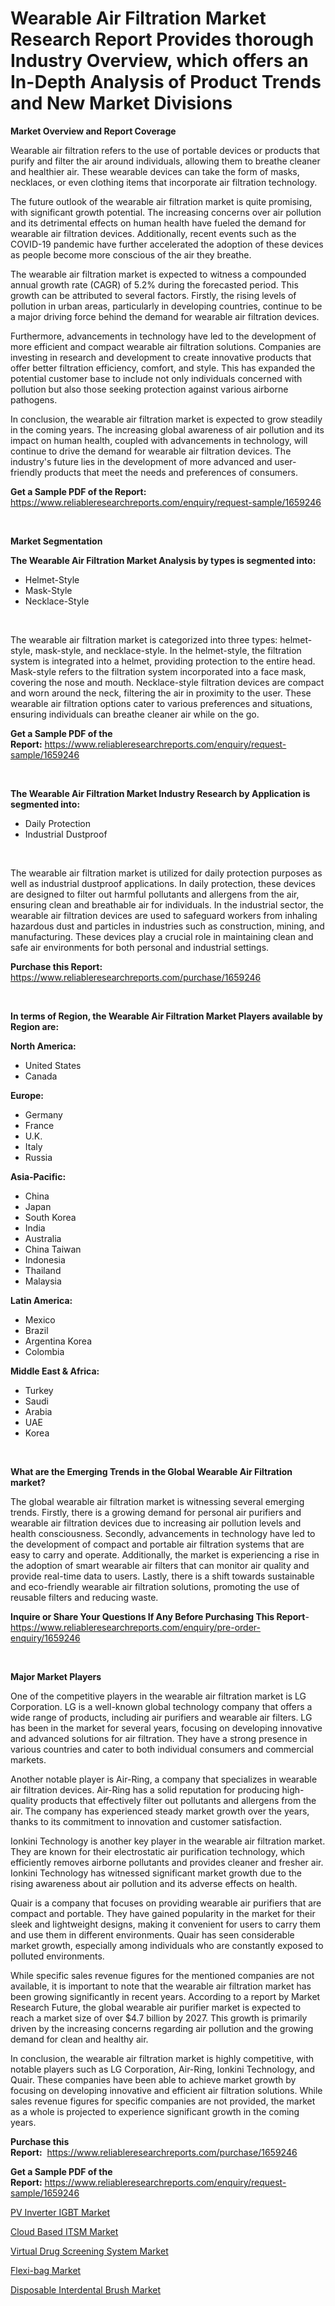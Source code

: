 <p><h1>Wearable Air Filtration Market Research Report Provides thorough Industry Overview, which offers an In-Depth Analysis of Product Trends and New Market Divisions</h1></p><p><strong>Market Overview and Report Coverage</strong></p>
<p><p>Wearable air filtration refers to the use of portable devices or products that purify and filter the air around individuals, allowing them to breathe cleaner and healthier air. These wearable devices can take the form of masks, necklaces, or even clothing items that incorporate air filtration technology.</p><p>The future outlook of the wearable air filtration market is quite promising, with significant growth potential. The increasing concerns over air pollution and its detrimental effects on human health have fueled the demand for wearable air filtration devices. Additionally, recent events such as the COVID-19 pandemic have further accelerated the adoption of these devices as people become more conscious of the air they breathe.</p><p>The wearable air filtration market is expected to witness a compounded annual growth rate (CAGR) of 5.2% during the forecasted period. This growth can be attributed to several factors. Firstly, the rising levels of pollution in urban areas, particularly in developing countries, continue to be a major driving force behind the demand for wearable air filtration devices.</p><p>Furthermore, advancements in technology have led to the development of more efficient and compact wearable air filtration solutions. Companies are investing in research and development to create innovative products that offer better filtration efficiency, comfort, and style. This has expanded the potential customer base to include not only individuals concerned with pollution but also those seeking protection against various airborne pathogens.</p><p>In conclusion, the wearable air filtration market is expected to grow steadily in the coming years. The increasing global awareness of air pollution and its impact on human health, coupled with advancements in technology, will continue to drive the demand for wearable air filtration devices. The industry's future lies in the development of more advanced and user-friendly products that meet the needs and preferences of consumers.</p></p>
<p><strong>Get a Sample PDF of the Report:</strong> <a href="https://www.reliableresearchreports.com/enquiry/request-sample/1659246">https://www.reliableresearchreports.com/enquiry/request-sample/1659246</a></p>
<p>&nbsp;</p>
<p><strong>Market Segmentation</strong></p>
<p><strong>The Wearable Air Filtration Market Analysis by types is segmented into:</strong></p>
<p><ul><li>Helmet-Style</li><li>Mask-Style</li><li>Necklace-Style</li></ul></p>
<p>&nbsp;</p>
<p><p>The wearable air filtration market is categorized into three types: helmet-style, mask-style, and necklace-style. In the helmet-style, the filtration system is integrated into a helmet, providing protection to the entire head. Mask-style refers to the filtration system incorporated into a face mask, covering the nose and mouth. Necklace-style filtration devices are compact and worn around the neck, filtering the air in proximity to the user. These wearable air filtration options cater to various preferences and situations, ensuring individuals can breathe cleaner air while on the go.</p></p>
<p><strong>Get a Sample PDF of the Report:</strong>&nbsp;<a href="https://www.reliableresearchreports.com/enquiry/request-sample/1659246">https://www.reliableresearchreports.com/enquiry/request-sample/1659246</a></p>
<p>&nbsp;</p>
<p><strong>The Wearable Air Filtration Market Industry Research by Application is segmented into:</strong></p>
<p><ul><li>Daily Protection</li><li>Industrial Dustproof</li></ul></p>
<p>&nbsp;</p>
<p><p>The wearable air filtration market is utilized for daily protection purposes as well as industrial dustproof applications. In daily protection, these devices are designed to filter out harmful pollutants and allergens from the air, ensuring clean and breathable air for individuals. In the industrial sector, the wearable air filtration devices are used to safeguard workers from inhaling hazardous dust and particles in industries such as construction, mining, and manufacturing. These devices play a crucial role in maintaining clean and safe air environments for both personal and industrial settings.</p></p>
<p><strong>Purchase this Report:</strong>&nbsp; <a href="https://www.reliableresearchreports.com/purchase/1659246">https://www.reliableresearchreports.com/purchase/1659246</a></p>
<p>&nbsp;</p>
<p><strong>In terms of Region, the Wearable Air Filtration Market Players available by Region are:</strong></p>
<p>
    <p> <strong> North America: </strong>
        <ul>
            <li>United States</li>
            <li>Canada</li>
        </ul>
        </p> 
    <p> <strong> Europe: </strong>
        <ul>
            <li>Germany</li>
            <li>France</li>
            <li>U.K.</li>
            <li>Italy</li>
            <li>Russia</li>
        </ul>
        </p> 
    <p> <strong> Asia-Pacific: </strong>
        <ul>
            <li>China</li>
            <li>Japan</li>
            <li>South Korea</li>
            <li>India</li>
            <li>Australia</li>
            <li>China Taiwan</li>
            <li>Indonesia</li>
            <li>Thailand</li>
            <li>Malaysia</li>
        </ul>
        </p> 
    <p> <strong> Latin America: </strong>
        <ul>
            <li>Mexico</li>
            <li>Brazil</li>
            <li>Argentina Korea</li>
            <li>Colombia</li>
        </ul>
        </p> 
    <p> <strong> Middle East & Africa: </strong>
        <ul>
            <li>Turkey</li>
            <li>Saudi</li>
            <li>Arabia</li>
            <li>UAE</li>
            <li>Korea</li>
        </ul>
    </p>
    </p>
<p>&nbsp;</p>
<p><strong>What are the Emerging Trends in the Global Wearable Air Filtration market?</strong></p>
<p><p>The global wearable air filtration market is witnessing several emerging trends. Firstly, there is a growing demand for personal air purifiers and wearable air filtration devices due to increasing air pollution levels and health consciousness. Secondly, advancements in technology have led to the development of compact and portable air filtration systems that are easy to carry and operate. Additionally, the market is experiencing a rise in the adoption of smart wearable air filters that can monitor air quality and provide real-time data to users. Lastly, there is a shift towards sustainable and eco-friendly wearable air filtration solutions, promoting the use of reusable filters and reducing waste.</p></p>
<p><strong>Inquire or Share Your Questions If Any Before Purchasing This Report</strong>- <a href="https://www.reliableresearchreports.com/enquiry/pre-order-enquiry/1659246">https://www.reliableresearchreports.com/enquiry/pre-order-enquiry/1659246</a></p>
<p>&nbsp;</p>
<p><strong>Major Market Players</strong></p>
<p><p>One of the competitive players in the wearable air filtration market is LG Corporation. LG is a well-known global technology company that offers a wide range of products, including air purifiers and wearable air filters. LG has been in the market for several years, focusing on developing innovative and advanced solutions for air filtration. They have a strong presence in various countries and cater to both individual consumers and commercial markets.</p><p>Another notable player is Air-Ring, a company that specializes in wearable air filtration devices. Air-Ring has a solid reputation for producing high-quality products that effectively filter out pollutants and allergens from the air. The company has experienced steady market growth over the years, thanks to its commitment to innovation and customer satisfaction.</p><p>Ionkini Technology is another key player in the wearable air filtration market. They are known for their electrostatic air purification technology, which efficiently removes airborne pollutants and provides cleaner and fresher air. Ionkini Technology has witnessed significant market growth due to the rising awareness about air pollution and its adverse effects on health.</p><p>Quair is a company that focuses on providing wearable air purifiers that are compact and portable. They have gained popularity in the market for their sleek and lightweight designs, making it convenient for users to carry them and use them in different environments. Quair has seen considerable market growth, especially among individuals who are constantly exposed to polluted environments.</p><p>While specific sales revenue figures for the mentioned companies are not available, it is important to note that the wearable air filtration market has been growing significantly in recent years. According to a report by Market Research Future, the global wearable air purifier market is expected to reach a market size of over $4.7 billion by 2027. This growth is primarily driven by the increasing concerns regarding air pollution and the growing demand for clean and healthy air.</p><p>In conclusion, the wearable air filtration market is highly competitive, with notable players such as LG Corporation, Air-Ring, Ionkini Technology, and Quair. These companies have been able to achieve market growth by focusing on developing innovative and efficient air filtration solutions. While sales revenue figures for specific companies are not provided, the market as a whole is projected to experience significant growth in the coming years.</p></p>
<p><strong>Purchase this Report:</strong>&nbsp;&nbsp;<a href="https://www.reliableresearchreports.com/purchase/1659246">https://www.reliableresearchreports.com/purchase/1659246</a></p>
<p></p>
<p><strong>Get a Sample PDF of the Report:</strong>&nbsp;<a href="https://www.reliableresearchreports.com/enquiry/request-sample/1659246">https://www.reliableresearchreports.com/enquiry/request-sample/1659246</a></p>
<p><p><a href="https://github.com/JameTravis/Market-Research-Report-List-2/blob/main/pv-inverter-igbt-market.md">PV Inverter IGBT Market</a></p><p><a href="https://medium.com/@katlynbauch/cloud-based-itsm-market-opportunities-and-strategies-forecast-for-period-from-2023-2030-eda71ab693dd">Cloud Based ITSM Market</a></p><p><a href="https://github.com/RichRobinson5/Market-Research-Report-List-2/blob/main/virtual-drug-screening-system-market.md">Virtual Drug Screening System Market</a></p><p><a href="https://www.linkedin.com/pulse/flexi-bag-market-research-report-provides-thorough-industry-overview/">Flexi-bag Market</a></p><p><a href="https://www.linkedin.com/pulse/disposable-interdental-brush-market-size-growth-forecast/">Disposable Interdental Brush Market</a></p></p>